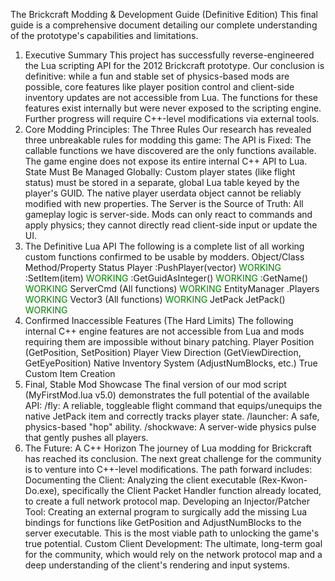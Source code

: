 The Brickcraft Modding & Development Guide (Definitive Edition)
This final guide is a comprehensive document detailing our complete understanding of the prototype's capabilities and limitations.
1. Executive Summary
This project has successfully reverse-engineered the Lua scripting API for the 2012 Brickcraft prototype. Our conclusion is definitive: while a fun and stable set of physics-based mods are possible, core features like player position control and client-side inventory updates are not accessible from Lua. The functions for these features exist internally but were never exposed to the scripting engine. Further progress will require C++-level modifications via external tools.
2. Core Modding Principles: The Three Rules
Our research has revealed three unbreakable rules for modding this game:
The API is Fixed: The callable functions we have discovered are the only functions available. The game engine does not expose its entire internal C++ API to Lua.
State Must Be Managed Globally: Custom player states (like flight status) must be stored in a separate, global Lua table keyed by the player's GUID. The native player userdata object cannot be reliably modified with new properties.
The Server is the Source of Truth: All gameplay logic is server-side. Mods can only react to commands and apply physics; they cannot directly read client-side input or update the UI.
3. The Definitive Lua API
The following is a complete list of all working custom functions confirmed to be usable by modders.
Object/Class	Method/Property	Status
Player	:PushPlayer(vector)	<font color="green">WORKING</font>
:SetItem(item)	<font color="green">WORKING</font>
:GetGuidAsInteger()	<font color="green">WORKING</font>
:GetName()	<font color="green">WORKING</font>
ServerCmd	(All functions)	<font color="green">WORKING</font>
EntityManager	.Players	<font color="green">WORKING</font>
Vector3	(All functions)	<font color="green">WORKING</font>
JetPack	JetPack()	<font color="green">WORKING</font>
4. Confirmed Inaccessible Features (The Hard Limits)
The following internal C++ engine features are not accessible from Lua and mods requiring them are impossible without binary patching.
Player Position (GetPosition, SetPosition)
Player View Direction (GetViewDirection, GetEyePosition)
Native Inventory System (AdjustNumBlocks, etc.)
True Custom Item Creation
5. Final, Stable Mod Showcase
The final version of our mod script (MyFirstMod.lua v5.0) demonstrates the full potential of the available API:
/fly: A reliable, toggleable flight command that equips/unequips the native JetPack item and correctly tracks player state.
/launcher: A safe, physics-based "hop" ability.
/shockwave: A server-wide physics pulse that gently pushes all players.
6. The Future: A C++ Horizon
The journey of Lua modding for Brickcraft has reached its conclusion. The next great challenge for the community is to venture into C++-level modifications. The path forward includes:
Documenting the Client: Analyzing the client executable (Rex-Kwon-Do.exe), specifically the Client Packet Handler function already located, to create a full network protocol map.
Developing an Injector/Patcher Tool: Creating an external program to surgically add the missing Lua bindings for functions like GetPosition and AdjustNumBlocks to the server executable. This is the most viable path to unlocking the game's true potential.
Custom Client Development: The ultimate, long-term goal for the community, which would rely on the network protocol map and a deep understanding of the client's rendering and input systems.
